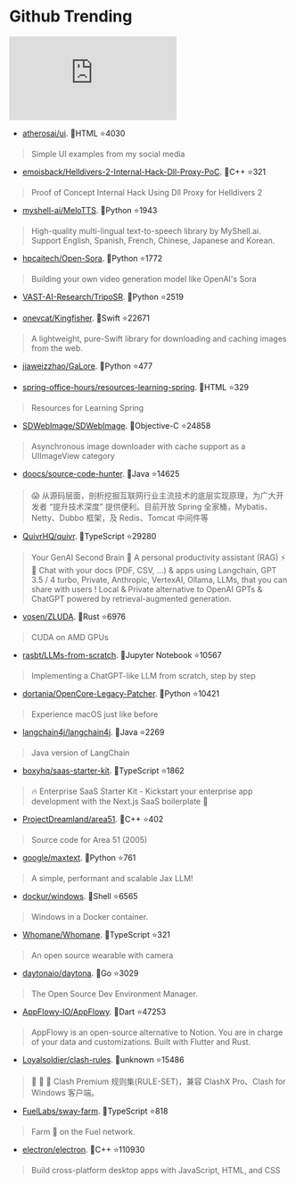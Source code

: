 # Github Trending 
 ![daily-bing](https://api.isoyu.com/bing_images.php) 
 - [atherosai/ui](https://github.com/atherosai/ui). 💪HTML ⭐4030 
 > Simple UI examples from my social media 
 - [emoisback/Helldivers-2-Internal-Hack-Dll-Proxy-PoC](https://github.com/emoisback/Helldivers-2-Internal-Hack-Dll-Proxy-PoC). 💪C++ ⭐321 
 > Proof of Concept Internal Hack Using Dll Proxy for Helldivers 2 
 - [myshell-ai/MeloTTS](https://github.com/myshell-ai/MeloTTS). 💪Python ⭐1943 
 > High-quality multi-lingual text-to-speech library by MyShell.ai. Support English, Spanish, French, Chinese, Japanese and Korean. 
 - [hpcaitech/Open-Sora](https://github.com/hpcaitech/Open-Sora). 💪Python ⭐1772 
 > Building your own video generation model like OpenAI's Sora 
 - [VAST-AI-Research/TripoSR](https://github.com/VAST-AI-Research/TripoSR). 💪Python ⭐2519 
 >  
 - [onevcat/Kingfisher](https://github.com/onevcat/Kingfisher). 💪Swift ⭐22671 
 > A lightweight, pure-Swift library for downloading and caching images from the web. 
 - [jiaweizzhao/GaLore](https://github.com/jiaweizzhao/GaLore). 💪Python ⭐477 
 >  
 - [spring-office-hours/resources-learning-spring](https://github.com/spring-office-hours/resources-learning-spring). 💪HTML ⭐329 
 > Resources for Learning Spring 
 - [SDWebImage/SDWebImage](https://github.com/SDWebImage/SDWebImage). 💪Objective-C ⭐24858 
 > Asynchronous image downloader with cache support as a UIImageView category 
 - [doocs/source-code-hunter](https://github.com/doocs/source-code-hunter). 💪Java ⭐14625 
 > 😱 从源码层面，剖析挖掘互联网行业主流技术的底层实现原理，为广大开发者 “提升技术深度” 提供便利。目前开放 Spring 全家桶，Mybatis、Netty、Dubbo 框架，及 Redis、Tomcat 中间件等 
 - [QuivrHQ/quivr](https://github.com/QuivrHQ/quivr). 💪TypeScript ⭐29280 
 > Your GenAI Second Brain 🧠 A personal productivity assistant (RAG) ⚡️🤖 Chat with your docs (PDF, CSV, ...) & apps using Langchain, GPT 3.5 / 4 turbo, Private, Anthropic, VertexAI, Ollama, LLMs, that you can share with users ! Local & Private alternative to OpenAI GPTs & ChatGPT powered by retrieval-augmented generation. 
 - [vosen/ZLUDA](https://github.com/vosen/ZLUDA). 💪Rust ⭐6976 
 > CUDA on AMD GPUs 
 - [rasbt/LLMs-from-scratch](https://github.com/rasbt/LLMs-from-scratch). 💪Jupyter Notebook ⭐10567 
 > Implementing a ChatGPT-like LLM from scratch, step by step 
 - [dortania/OpenCore-Legacy-Patcher](https://github.com/dortania/OpenCore-Legacy-Patcher). 💪Python ⭐10421 
 > Experience macOS just like before 
 - [langchain4j/langchain4j](https://github.com/langchain4j/langchain4j). 💪Java ⭐2269 
 > Java version of LangChain 
 - [boxyhq/saas-starter-kit](https://github.com/boxyhq/saas-starter-kit). 💪TypeScript ⭐1862 
 > 🔥 Enterprise SaaS Starter Kit - Kickstart your enterprise app development with the Next.js SaaS boilerplate 🚀 
 - [ProjectDreamland/area51](https://github.com/ProjectDreamland/area51). 💪C++ ⭐402 
 > Source code for Area 51 (2005) 
 - [google/maxtext](https://github.com/google/maxtext). 💪Python ⭐761 
 > A simple, performant and scalable Jax LLM! 
 - [dockur/windows](https://github.com/dockur/windows). 💪Shell ⭐6565 
 > Windows in a Docker container. 
 - [Whomane/Whomane](https://github.com/Whomane/Whomane). 💪TypeScript ⭐321 
 > An open source wearable with camera 
 - [daytonaio/daytona](https://github.com/daytonaio/daytona). 💪Go ⭐3029 
 > The Open Source Dev Environment Manager. 
 - [AppFlowy-IO/AppFlowy](https://github.com/AppFlowy-IO/AppFlowy). 💪Dart ⭐47253 
 > AppFlowy is an open-source alternative to Notion. You are in charge of your data and customizations. Built with Flutter and Rust. 
 - [Loyalsoldier/clash-rules](https://github.com/Loyalsoldier/clash-rules). 💪unknown ⭐15486 
 > 🦄️ 🎃 👻 Clash Premium 规则集(RULE-SET)，兼容 ClashX Pro、Clash for Windows 客户端。 
 - [FuelLabs/sway-farm](https://github.com/FuelLabs/sway-farm). 💪TypeScript ⭐818 
 > Farm 🍅 on the Fuel network. 
 - [electron/electron](https://github.com/electron/electron). 💪C++ ⭐110930 
 > Build cross-platform desktop apps with JavaScript, HTML, and CSS 
 